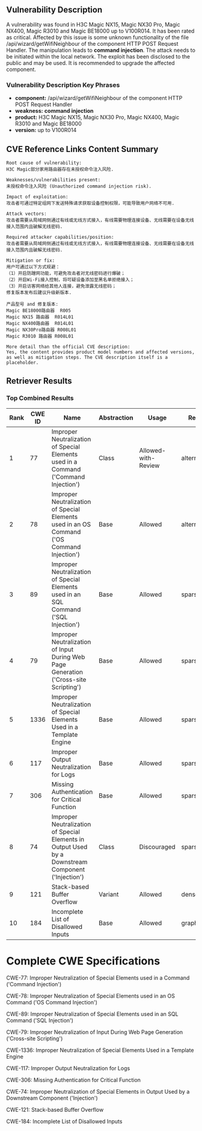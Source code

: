 ## Vulnerability Description
A vulnerability was found in H3C Magic NX15, Magic NX30 Pro, Magic NX400, Magic R3010 and Magic BE18000 up to V100R014. It has been rated as critical. Affected by this issue is some unknown functionality of the file /api/wizard/getWifiNeighbour of the component HTTP POST Request Handler. The manipulation leads to **command injection**. The attack needs to be initiated within the local network. The exploit has been disclosed to the public and may be used. It is recommended to upgrade the affected component.

### Vulnerability Description Key Phrases
- **component:** /api/wizard/getWifiNeighbour of the component HTTP POST Request Handler
- **weakness:** **command injection**
- **product:** H3C Magic NX15, Magic NX30 Pro, Magic NX400, Magic R3010 and Magic BE18000
- **version:** up to V100R014

## CVE Reference Links Content Summary
```text
Root cause of vulnerability:
H3C Magic部分家用路由器存在未授权命令注入风险.

Weaknesses/vulnerabilities present:
未授权命令注入风险 (Unauthorized command injection risk).

Impact of exploitation:
攻击者可通过特定组网下发送特殊请求获取设备控制权限，可能导致用户网络不可用.

Attack vectors:
攻击者需要从局域网侧通过有线或无线方式接入，有线需要物理连接设备、无线需要在设备无线接入范围内且破解无线密码.

Required attacker capabilities/position:
攻击者需要从局域网侧通过有线或无线方式接入，有线需要物理连接设备、无线需要在设备无线接入范围内且破解无线密码.

Mitigation or fix:
用户可通过以下方式规避：
（1）开启防蹭网功能，可避免攻击者对无线密码进行爆破；
（2）开启Wi-Fi接入控制，将可疑设备添加至黑名单拒绝接入；
（3）开启访客网络给其他人连接，避免泄露无线密码；
修复版本发布后建议升级新版本.

产品型号 and 修复版本:
Magic BE18000路由器  R005
Magic NX15 路由器  R014L01
Magic NX400路由器  R014L01
Magic NX30Pro路由器 R008L01
Magic R3010 路由器 R008L01

More detail than the official CVE description:
Yes, the content provides product model numbers and affected versions, as well as mitigation steps. The CVE description itself is a placeholder.
```

## Retriever Results

### Top Combined Results

| Rank | CWE ID | Name | Abstraction | Usage  | Retrievers | Individual Scores |
|------|--------|------|-------------|-------|------------|-------------------|
| 1 | 77 | Improper Neutralization of Special Elements used in a Command ('Command Injection') | Class | Allowed-with-Review | alternate_terms | 1.000 |
| 2 | 78 | Improper Neutralization of Special Elements used in an OS Command ('OS Command Injection') | Base | Allowed | alternate_terms | 0.700 |
| 3 | 89 | Improper Neutralization of Special Elements used in an SQL Command ('SQL Injection') | Base | Allowed | sparse | 0.565 |
| 4 | 79 | Improper Neutralization of Input During Web Page Generation ('Cross-site Scripting') | Base | Allowed | sparse | 0.512 |
| 5 | 1336 | Improper Neutralization of Special Elements Used in a Template Engine | Base | Allowed | sparse | 0.449 |
| 6 | 117 | Improper Output Neutralization for Logs | Base | Allowed | sparse | 0.436 |
| 7 | 306 | Missing Authentication for Critical Function | Base | Allowed | sparse | 0.431 |
| 8 | 74 | Improper Neutralization of Special Elements in Output Used by a Downstream Component ('Injection') | Class | Discouraged | sparse | 0.430 |
| 9 | 121 | Stack-based Buffer Overflow | Variant | Allowed | dense | 0.627 |
| 10 | 184 | Incomplete List of Disallowed Inputs | Base | Allowed | graph | 0.002 |



# Complete CWE Specifications

CWE-77: Improper Neutralization of Special Elements used in a Command ('Command Injection')

CWE-78: Improper Neutralization of Special Elements used in an OS Command ('OS Command Injection')

CWE-89: Improper Neutralization of Special Elements used in an SQL Command ('SQL Injection')

CWE-79: Improper Neutralization of Input During Web Page Generation ('Cross-site Scripting')

CWE-1336: Improper Neutralization of Special Elements Used in a Template Engine

CWE-117: Improper Output Neutralization for Logs

CWE-306: Missing Authentication for Critical Function

CWE-74: Improper Neutralization of Special Elements in Output Used by a Downstream Component ('Injection')

CWE-121: Stack-based Buffer Overflow

CWE-184: Incomplete List of Disallowed Inputs
